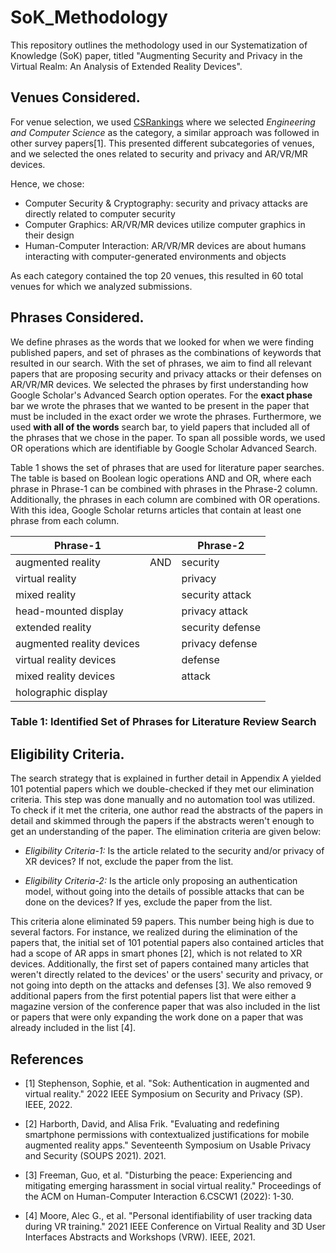 # SoK_Methodology
This repository outlines the methodology used in our Systematization of Knowledge (SoK) paper, titled "Augmenting Security and Privacy in the Virtual Realm: An Analysis of Extended Reality Devices".

## Venues Considered. 
For venue selection, we used [CSRankings](https://scholar.google.com/citations?view_op=top_venues) where we selected *Engineering and Computer Science* as the category, a similar approach was followed in other survey papers[1]. This presented different subcategories of venues, and we selected the ones related to security and privacy and AR/VR/MR devices. 

Hence, we chose:
* Computer Security & Cryptography: security and privacy attacks are directly related to computer security
* Computer Graphics: AR/VR/MR devices utilize computer graphics in their design
*  Human-Computer Interaction: AR/VR/MR devices are about humans interacting with computer-generated environments and objects
  
As each category contained the top 20 venues, this resulted in 60 total venues for which we analyzed submissions.

## Phrases Considered.
We define phrases as the words that we looked for when we were finding published papers, and set of phrases as the combinations of keywords that resulted in our search. With the set of phrases, we aim to find all relevant papers that are proposing security and privacy attacks or their defenses on AR/VR/MR devices. We selected the phrases by first understanding how Google Scholar's Advanced Search option operates. For the **exact phase** bar we wrote the phrases that we wanted to be present in the paper that must be included in the exact order we wrote the phrases. Furthermore, we used **with all of the words** search bar, to yield papers that included all of the phrases that we chose in the paper. To span all possible words, we used OR operations which are identifiable by Google Scholar Advanced Search. 

Table 1 shows the set of phrases that are used for literature paper searches. The table is based on Boolean logic operations AND and OR, where each phrase in Phrase-1 can be combined with phrases in the Phrase-2 column. Additionally, the phrases in each column are combined with OR operations. With this idea, Google Scholar returns articles that contain at least one phrase from each column.

| Phrase-1                   |                      | Phrase-2          |
|----------------------------|----------------------|-------------------|
| augmented reality          | AND                  | security          |
| virtual reality            |                      | privacy           |
| mixed reality              |                      | security attack   |
| head-mounted display       |                      | privacy attack    |
| extended reality           |                      | security defense  |
| augmented reality devices  |                      | privacy defense   |
| virtual reality devices    |                      | defense           |
| mixed reality devices      |                      | attack            |
| holographic display        |                      |                   |

### Table 1: Identified Set of Phrases for Literature Review Search

## Eligibility Criteria.
The search strategy that is explained in further detail in Appendix A yielded 101 potential papers which we double-checked if they met our elimination criteria. This step was done manually and no automation tool was utilized. To check if it met the criteria, one author read the abstracts of the papers in detail and skimmed through the papers if the abstracts weren't enough to get an understanding of the paper. The elimination criteria are given below:


* *Eligibility Criteria-1:* Is the article related to the security and/or privacy of XR devices? If not, exclude the paper from the list.
 
* *Eligibility Criteria-2:* Is the article only proposing an authentication model, without going into the details of possible attacks that can be done on the devices? If yes, exclude the paper from the list.


This criteria alone eliminated 59 papers. This number being high is due to several factors. For instance, we realized during the elimination of the papers that, the initial set of 101 potential papers also contained articles that had a scope of AR apps in smart phones [2], which is not related to XR devices. Additionally, the first set of papers contained many articles that weren't directly related to the devices' or the users' security and privacy, or not going into depth on the attacks and defenses [3]. We also removed 9 additional papers from the first potential papers list that were either a magazine version of the conference paper that was also included in the list or papers that were only expanding the work done on a paper that was already included in the list [4].


## References
- [1] Stephenson, Sophie, et al. "Sok: Authentication in augmented and virtual reality." 2022 IEEE Symposium on Security and Privacy (SP). IEEE, 2022.

- [2] Harborth, David, and Alisa Frik. "Evaluating and redefining smartphone permissions with contextualized justifications for mobile augmented reality apps." Seventeenth Symposium on Usable Privacy and Security (SOUPS 2021). 2021.

- [3] Freeman, Guo, et al. "Disturbing the peace: Experiencing and mitigating emerging harassment in social virtual reality." Proceedings of the ACM on Human-Computer Interaction 6.CSCW1 (2022): 1-30.

- [4] Moore, Alec G., et al. "Personal identifiability of user tracking data during VR training." 2021 IEEE Conference on Virtual Reality and 3D User Interfaces Abstracts and Workshops (VRW). IEEE, 2021.

